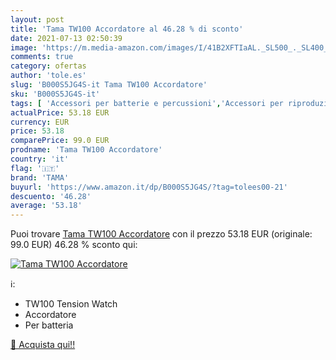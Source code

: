 ```yaml
---
layout: post
title: 'Tama TW100 Accordatore al 46.28 % di sconto'
date: 2021-07-13 02:50:39
image: 'https://m.media-amazon.com/images/I/41B2XFTIaAL._SL500_._SL400_.jpg'
comments: true
category: ofertas
author: 'tole.es'
slug: 'B000S5JG4S-it Tama TW100 Accordatore'
sku: 'B000S5JG4S-it'
tags: [ 'Accessori per batterie e percussioni','Accessori per riproduzione musicale','Accordatori','Batterie e percussioni','Orologi','Orologi da polso da uomo','Orologi uomo','Strumenti Musicali','Strumenti musicali','tama', ]
actualPrice: 53.18 EUR
currency: EUR
price: 53.18
comparePrice: 99.0 EUR
prodname: 'Tama TW100 Accordatore'
country: 'it'
flag: '🇮🇹'
brand: 'TAMA'
buyurl: 'https://www.amazon.it/dp/B000S5JG4S/?tag=tolees00-21'
descuento: '46.28'
average: '53.18'
---
```


Puoi trovare [Tama TW100 Accordatore](https://www.amazon.it/dp/B000S5JG4S/?tag=tolees00-21) con il prezzo 53.18 EUR (originale: 99.0 EUR) 46.28 % sconto qui:

[![Tama TW100 Accordatore](https://m.media-amazon.com/images/I/41B2XFTIaAL._SL500_._SL400_.jpg)](https://www.amazon.it/dp/B000S5JG4S/?tag=tolees00-21)

ℹ️:

- TW100 Tension Watch
- Accordatore
- Per batteria

[🛒 Acquista qui!!](https://www.amazon.it/dp/B000S5JG4S/?tag=tolees00-21)
